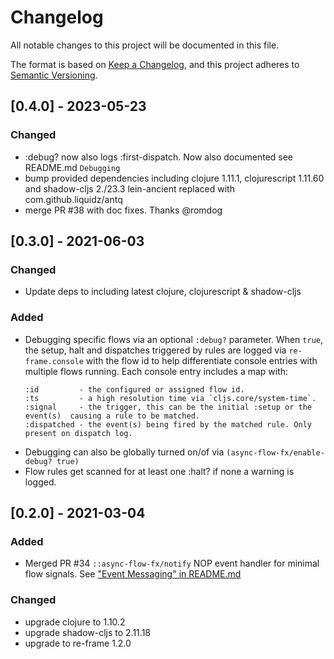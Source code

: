 # Changelog

All notable changes to this project will be documented in this file.

The format is based on [Keep a Changelog](https://keepachangelog.com/en/1.0.0/),
and this project adheres to [Semantic Versioning](https://semver.org/spec/v2.0.0.html).

## [0.4.0] - 2023-05-23
### Changed
- :debug? now also logs :first-dispatch. Now also documented see README.md `Debugging`
- bump provided dependencies including clojure 1.11.1, clojurescript 1.11.60 and shadow-cljs 2./23.3
  lein-ancient replaced with com.github.liquidz/antq
- merge PR #38 with doc fixes. Thanks @romdog

## [0.3.0] - 2021-06-03
### Changed
- Update deps to including latest clojure, clojurescript & shadow-cljs

### Added
- Debugging specific flows via an optional `:debug?` parameter. 
  When `true`, the setup, halt and dispatches triggered by rules are logged via `re-frame.console` with the flow id
  to help differentiate console entries with multiple flows running. 
  Each console entry includes a map with:
  ```
  :id         - the configured or assigned flow id.
  :ts         - a high resolution time via `cljs.core/system-time`.
  :signal     - the trigger, this can be the initial :setup or the event(s)  causing a rule to be matched.
  :dispatched - the event(s) being fired by the matched rule. Only present on dispatch log.
  ```
- Debugging can also be globally turned on/of via `(async-flow-fx/enable-debug? true)`
- Flow rules get scanned for at least one :halt?  if none a warning is logged.

## [0.2.0] - 2021-03-04
### Added
- Merged PR #34 `::async-flow-fx/notify` NOP event handler for minimal flow signals. See ["Event Messaging" in README.md](https://github.com/day8/re-frame-async-flow-fx#event-messaging)
### Changed
- upgrade clojure to 1.10.2
- upgrade shadow-cljs to 2.11.18
- upgrade to re-frame 1.2.0
